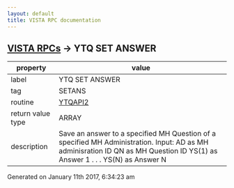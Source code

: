 ```yaml
---
layout: default
title: VISTA RPC documentation
---
```




## [VISTA RPCs](TableOfContent.md) &#8594; YTQ SET ANSWER 

 property | value 
--- | --- 
 label | YTQ SET ANSWER
 tag | SETANS
 routine | [YTQAPI2](http://code.osehra.org/dox/Routine_YTQAPI2_source.html)
 return value type | ARRAY
 description | Save an answer to a specified MH Question of a specified MH Administration. Input: AD as MH adminisration ID       QN as MH Question ID       YS(1) as Answer 1       .       .       .       YS(N) as Answer N




Generated on January 11th 2017, 6:34:23 am